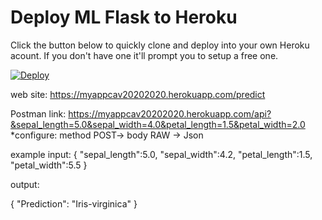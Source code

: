 # Deploy ML Flask to Heroku

Click the button below to quickly clone and deploy into your own Heroku acount.
If you don't have one it'll prompt you to setup a free one.

[![Deploy](https://www.herokucdn.com/deploy/button.svg)](https://heroku.com/deploy)

web site:
https://myappcav20202020.herokuapp.com/predict

Postman
link: https://myappcav20202020.herokuapp.com/api?&sepal_length=5.0&sepal_width=4.0&petal_length=1.5&petal_width=2.0
*configure: method POST-> body RAW -> Json

example input:
{
    "sepal_length":5.0,
    "sepal_width":4.2,
    "petal_length":1.5,
    "petal_width":5.5
}

output:

{
    "Prediction": "Iris-virginica"
}



